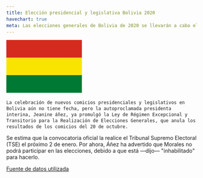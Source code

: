 ```yaml
---
title: Elección presidencial y legislativa Bolivia 2020
havechart: true
meta: Las elecciones generales de Bolivia de 2020 se llevarán a cabo el domingo 3 de mayo5 con el objeto de elegir de forma democrática a los representantes de presidente, vicepresidente, senadores y diputados de Bolivia (...)
---
```


![bandera-bolivia](/images/bolivia.jpg)

<p>

    La celebración de nuevos comicios presidenciales y legislativos en Bolivia aún no tiene fecha, pero la autoproclamada presidenta interina, Jeanine áñez, ya promulgó la Ley de Régimen Excepcional y Transitorio para la Realización de Elecciones Generales, que anula los resultados de los comicios del 20 de octubre.

Se estima que la convocatoria oficial la realice el Tribunal Supremo Electoral (TSE) el próximo 2 de enero. Por ahora, Áñez ha advertido que Morales no podrá participar en las elecciones, debido a que está —dijo— "inhabilitado" para hacerlo.

</p>

[Fuente de datos utilizada ](https://es.wikipedia.org/wiki/Elecciones_generales_de_Bolivia_de_2020)

<div style=" max-width: 350px;">
<canvas id="myChart" width="100" height="100"></canvas>

</div>

<script>
var ctx = document.getElementById('myChart').getContext('2d');
var myChart = new Chart(ctx, {
    type: 'pie',
    data: {
        labels: ['Votantes disp', 'Población total'],
        datasets: [{
            data: [71315364,116333713 ],
            backgroundColor: [
                'yellow',
                'blue',
                
            ],
            pointHoverRadius: 5,
         pointHoverBackgroundColor: 'black'
          
        }],
       
    },
    options: {
        legend: {
            display: true,
            labels: {
                fontColor: 'black',
                padding	: 80
            }
        },


         tooltips: {
            callbacks: {
                labelColor: function(tooltipItem, chart) {
                    return {
                        borderColor: 'black',
                        backgroundColor: 'rgb(255, 0, 0)'
                    };
                },
                labelTextColor: function(tooltipItem, chart) {
                    return 'black';
                }
            }
        }
    }
    

});
</script>
